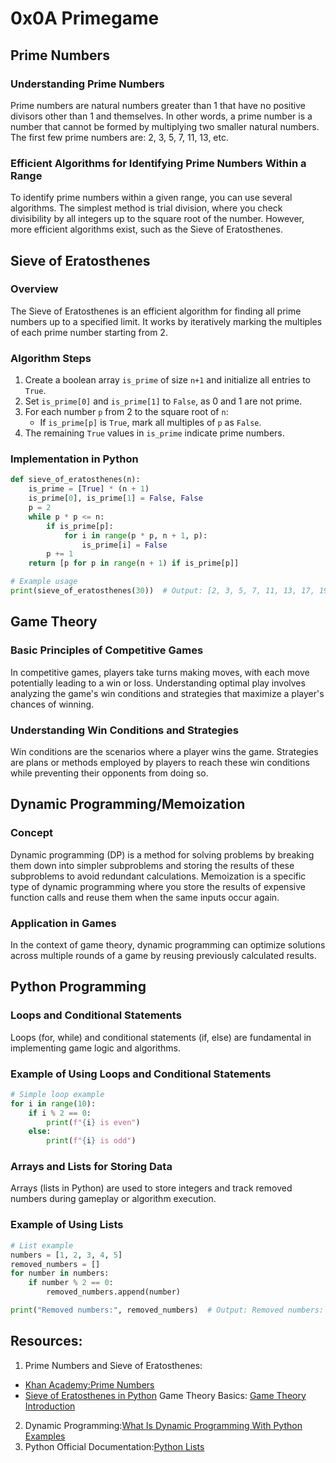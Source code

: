 # 0x0A Primegame

## Prime Numbers

### Understanding Prime Numbers
Prime numbers are natural numbers greater than 1 that have no positive divisors other than 1 and themselves. In other words, a prime number is a number that cannot be formed by multiplying two smaller natural numbers. The first few prime numbers are: 2, 3, 5, 7, 11, 13, etc.

### Efficient Algorithms for Identifying Prime Numbers Within a Range
To identify prime numbers within a given range, you can use several algorithms. The simplest method is trial division, where you check divisibility by all integers up to the square root of the number. However, more efficient algorithms exist, such as the Sieve of Eratosthenes.

## Sieve of Eratosthenes

### Overview
The Sieve of Eratosthenes is an efficient algorithm for finding all prime numbers up to a specified limit. It works by iteratively marking the multiples of each prime number starting from 2.

### Algorithm Steps
1. Create a boolean array `is_prime` of size `n+1` and initialize all entries to `True`.
2. Set `is_prime[0]` and `is_prime[1]` to `False`, as 0 and 1 are not prime.
3. For each number `p` from 2 to the square root of `n`:
   - If `is_prime[p]` is `True`, mark all multiples of `p` as `False`.
4. The remaining `True` values in `is_prime` indicate prime numbers.

### Implementation in Python
```python
def sieve_of_eratosthenes(n):
    is_prime = [True] * (n + 1)
    is_prime[0], is_prime[1] = False, False
    p = 2
    while p * p <= n:
        if is_prime[p]:
            for i in range(p * p, n + 1, p):
                is_prime[i] = False
        p += 1
    return [p for p in range(n + 1) if is_prime[p]]

# Example usage
print(sieve_of_eratosthenes(30))  # Output: [2, 3, 5, 7, 11, 13, 17, 19, 23, 29]
```

## Game Theory

### Basic Principles of Competitive Games
In competitive games, players take turns making moves, with each move potentially leading to a win or loss. Understanding optimal play involves analyzing the game's win conditions and strategies that maximize a player's chances of winning.

### Understanding Win Conditions and Strategies
Win conditions are the scenarios where a player wins the game. Strategies are plans or methods employed by players to reach these win conditions while preventing their opponents from doing so.

## Dynamic Programming/Memoization

### Concept
Dynamic programming (DP) is a method for solving problems by breaking them down into simpler subproblems and storing the results of these subproblems to avoid redundant calculations. Memoization is a specific type of dynamic programming where you store the results of expensive function calls and reuse them when the same inputs occur again.

### Application in Games
In the context of game theory, dynamic programming can optimize solutions across multiple rounds of a game by reusing previously calculated results.

## Python Programming

### Loops and Conditional Statements
Loops (for, while) and conditional statements (if, else) are fundamental in implementing game logic and algorithms.

### Example of Using Loops and Conditional Statements
```python
# Simple loop example
for i in range(10):
    if i % 2 == 0:
        print(f"{i} is even")
    else:
        print(f"{i} is odd")
```

### Arrays and Lists for Storing Data
Arrays (lists in Python) are used to store integers and track removed numbers during gameplay or algorithm execution.

### Example of Using Lists
```python
# List example
numbers = [1, 2, 3, 4, 5]
removed_numbers = []
for number in numbers:
    if number % 2 == 0:
        removed_numbers.append(number)

print("Removed numbers:", removed_numbers)  # Output: Removed numbers: [2, 4]
```

## Resources:
1. Prime Numbers and Sieve of Eratosthenes:
  * [Khan Academy:Prime Numbers](https://www.khanacademy.org/math/cc-fourth-grade-math/imp-factors-multiples-and-patterns/imp-prime-and-composite-numbers/v/prime-numbers)
  * [Sieve of Eratosthenes in Python](https://www.geeksforgeeks.org/sieve-of-eratosthenes/)
Game Theory Basics: [Game Theory Introduction](https://www.investopedia.com/terms/g/gametheory.asp)
2. Dynamic Programming:[What Is Dynamic Programming With Python Examples](https://skerritt.blog/dynamic-programming/)
3. Python Official Documentation:[Python Lists](https://docs.python.org/3/tutorial/introduction.html#lists)
